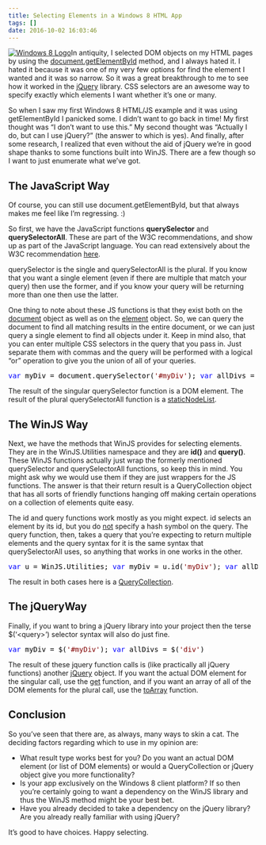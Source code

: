 ```yaml
---
title: Selecting Elements in a Windows 8 HTML App
tags: []
date: 2016-10-02 16:03:46
---
```


[![Windows 8 Logo](http://codefoster.blob.core.windows.net/site/image/3aa0b63f9bfe4a7aa30a126c29e30eac/selectingelements_01_1.jpg "12950-windows-_article")](http://codefost.w05.winhost.com/image.axd?picture=Windows-Live-Writer/e0bf766857da/077C1324/12950-windows-_article.jpg)In antiquity, I selected DOM objects on my HTML pages by using the [document.getElementById](http://msdn.microsoft.com/en-us/library/ie/ms536437(v=vs.85).aspx) method, and I always hated it. I hated it because it was one of my very few options for find the element I wanted and it was so narrow. So it was a great breakthrough to me to see how it worked in the [jQuery](http://jquery.com/) library. CSS selectors are an awesome way to specify exactly which elements I want whether it&rsquo;s one or many.

So when I saw my first Windows 8 HTML/JS example and it was using getElementById I panicked some. I didn&rsquo;t want to go back in time! My first thought was &ldquo;I don&rsquo;t want to use this.&rdquo; My second thought was &ldquo;Actually I do, but can I use jQuery?&rdquo; (the answer to which is yes). And finally, after some research, I realized that even without the aid of jQuery we&rsquo;re in good shape thanks to some functions built into WinJS. There are a few though so I want to just enumerate what we&rsquo;ve got.

## The JavaScript Way

Of course, you can still use document.getElementById, but that always makes me feel like I&rsquo;m regressing. :)

So first, we have the JavaScript functions **querySelector** and **querySelectorAll**. These are part of the W3C recommendations, and show up as part of the JavaScript language. You can read extensively about the W3C recommendation [here](http://www.w3.org/TR/selectors-api/).

querySelector is the single and querySelectorAll is the plural. If you know that you want a single element (even if there are multiple that match your query) then use the former, and if you know your query will be returning more than one then use the latter.

One thing to note about these JS functions is that they exist both on the <span style="text-decoration: underline;">document</span> object as well as on the <span style="text-decoration: underline;">element</span> object. So, we can query the document to find all matching results in the entire document, or we can just query a single element to find all objects under it. Keep in mind also, that you can enter multiple CSS selectors in the query that you pass in. Just separate them with commas and the query will be performed with a logical &ldquo;or&rdquo; operation to give you the union of all of your queries.

<pre class="code">
<span style="background: white; color: blue;">var </span><span style="background: white; color: black;">myDiv = document.querySelector(</span><span style="background: white; color: maroon;">&#39;#myDiv&#39;</span><span style="background: white; color: black;">); </span><span style="background: white; color: blue;">var </span><span style="background: white; color: black;">allDivs = document.querySelectorAll(</span><span style="background: white; color: maroon;">&#39;div&#39;</span><span style="background: white; color: black;">); </span></pre>

The result of the singular querySelector function is a DOM element. The result of the plural querySelectorAll function is a [staticNodeList](http://msdn.microsoft.com/en-us/library/ie/dd347147(v=vs.85).aspx).

## The WinJS Way

Next, we have the methods that WinJS provides for selecting elements. They are in the WinJS.Utilities namespace and they are **id()** and **query()**. These WinJS functions actually just wrap the formerly mentioned querySelector and querySelectorAll functions, so keep this in mind. You might ask why we would use them if they are just wrappers for the JS functions. The answer is that their return result is a QueryCollection object that has all sorts of friendly functions hanging off making certain operations on a collection of elements quite easy.

The id and query functions work mostly as you might expect. id selects an element by its id, but you do <span style="text-decoration: underline;">not</span> specify a hash symbol on the query. The query function, then, takes a query that you&rsquo;re expecting to return multiple elements and the query syntax for it is the same syntax that querySelectorAll uses, so anything that works in one works in the other.

<pre class="code">
<span style="background: white; color: blue;">var </span><span style="background: white; color: black;">u = WinJS.Utilities; </span><span style="background: white; color: blue;">var </span><span style="background: white; color: black;">myDiv = u.id(</span><span style="background: white; color: maroon;">&#39;myDiv&#39;</span><span style="background: white; color: black;">); </span><span style="background: white; color: blue;">var </span><span style="background: white; color: black;">allDivs = u.query(</span><span style="background: white; color: maroon;">&#39;div&#39;</span><span style="background: white; color: black;">); </span></pre>

The result in both cases here is a [QueryCollection](http://msdn.microsoft.com/en-us/library/windows/apps/br211878.aspx).

## The jQueryWay

Finally, if you want to bring a jQuery library into your project then the terse $(&lsquo;&lt;query&gt;&rsquo;) selector syntax will also do just fine.

<pre class="code">
<span style="background: white; color: blue;">var </span><span style="background: white; color: black;">myDiv = $(</span><span style="background: white; color: maroon;">&#39;#myDiv&#39;</span><span style="background: white; color: black;">); </span><span style="background: white; color: blue;">var </span><span style="background: white; color: black;">allDivs = $(</span><span style="background: white; color: maroon;">&#39;div&#39;</span><span style="background: white; color: black;">) </span></pre>

The result of these jquery function calls is (like practically all jQuery functions) another [jQuery](http://api.jquery.com/jquery/) object. If you want the actual DOM element for the singular call, use the [get](http://api.jquery.com/get/) function, and if you want an array of all of the DOM elements for the plural call, use the [toArray](http://api.jquery.com/toArray/) function.

## Conclusion

So you&rsquo;ve seen that there are, as always, many ways to skin a cat. The deciding factors regarding which to use in my opinion are:

*   What result type works best for you? Do you want an actual DOM element (or list of DOM elements) or would a QueryCollection or jQuery object give you more functionality?
*   Is your app exclusively on the Windows 8 client platform? If so then you&rsquo;re certainly going to want a dependency on the WinJS library and thus the WinJS method might be your best bet.
*   Have you already decided to take a dependency on the jQuery library? Are you already really familiar with using jQuery?

It&rsquo;s good to have choices. Happy selecting.